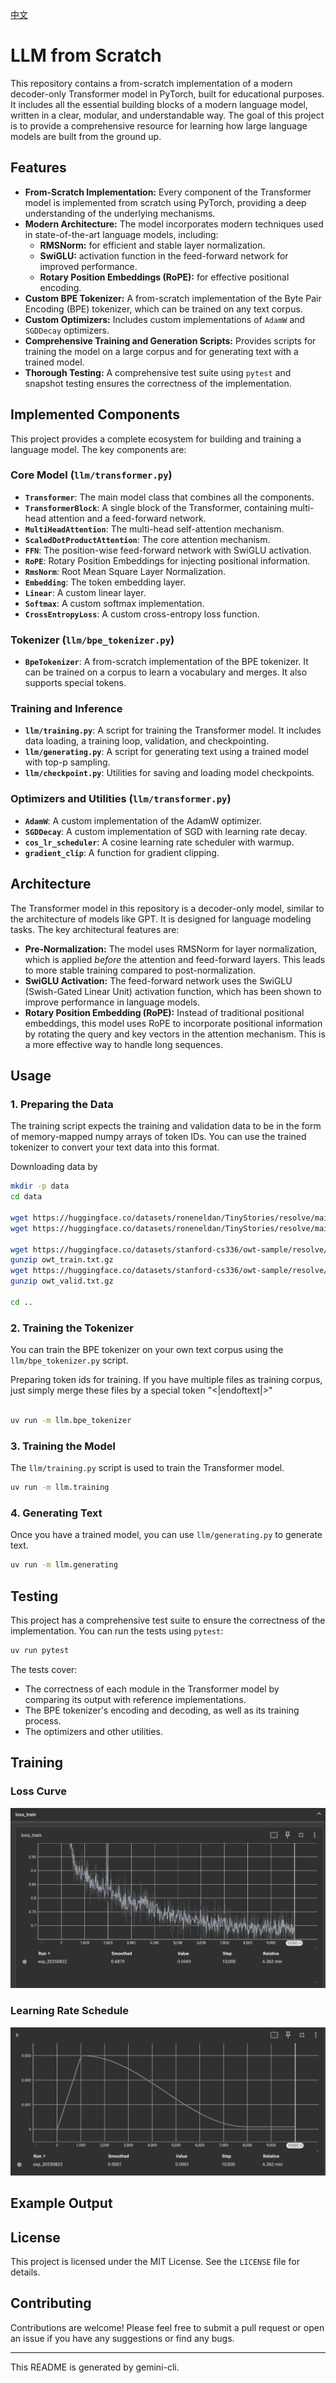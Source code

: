 [中文](./README_cn.md)

# LLM from Scratch

This repository contains a from-scratch implementation of a modern decoder-only Transformer model in PyTorch, built for educational purposes. It includes all the essential building blocks of a modern language model, written in a clear, modular, and understandable way. The goal of this project is to provide a comprehensive resource for learning how large language models are built from the ground up.

## Features

* **From-Scratch Implementation:** Every component of the Transformer model is implemented from scratch using PyTorch, providing a deep understanding of the underlying mechanisms.
* **Modern Architecture:** The model incorporates modern techniques used in state-of-the-art language models, including:
  * **RMSNorm:** for efficient and stable layer normalization.
  * **SwiGLU:** activation function in the feed-forward network for improved performance.
  * **Rotary Position Embeddings (RoPE):** for effective positional encoding.
* **Custom BPE Tokenizer:** A from-scratch implementation of the Byte Pair Encoding (BPE) tokenizer, which can be trained on any text corpus.
* **Custom Optimizers:** Includes custom implementations of `AdamW` and `SGDDecay` optimizers.
* **Comprehensive Training and Generation Scripts:** Provides scripts for training the model on a large corpus and for generating text with a trained model.
* **Thorough Testing:** A comprehensive test suite using `pytest` and snapshot testing ensures the correctness of the implementation.

## Implemented Components

This project provides a complete ecosystem for building and training a language model. The key components are:

### Core Model (`llm/transformer.py`)

* **`Transformer`**: The main model class that combines all the components.
* **`TransformerBlock`**: A single block of the Transformer, containing multi-head attention and a feed-forward network.
* **`MultiHeadAttention`**: The multi-head self-attention mechanism.
* **`ScaledDotProductAttention`**: The core attention mechanism.
* **`FFN`**: The position-wise feed-forward network with SwiGLU activation.
* **`RoPE`**: Rotary Position Embeddings for injecting positional information.
* **`RmsNorm`**: Root Mean Square Layer Normalization.
* **`Embedding`**: The token embedding layer.
* **`Linear`**: A custom linear layer.
* **`Softmax`**: A custom softmax implementation.
* **`CrossEntropyLoss`**: A custom cross-entropy loss function.

### Tokenizer (`llm/bpe_tokenizer.py`)

* **`BpeTokenizer`**: A from-scratch implementation of the BPE tokenizer. It can be trained on a corpus to learn a vocabulary and merges. It also supports special tokens.

### Training and Inference

* **`llm/training.py`**: A script for training the Transformer model. It includes data loading, a training loop, validation, and checkpointing.
* **`llm/generating.py`**: A script for generating text using a trained model with top-p sampling.
* **`llm/checkpoint.py`**: Utilities for saving and loading model checkpoints.

### Optimizers and Utilities (`llm/transformer.py`)

* **`AdamW`**: A custom implementation of the AdamW optimizer.
* **`SGDDecay`**: A custom implementation of SGD with learning rate decay.
* **`cos_lr_scheduler`**: A cosine learning rate scheduler with warmup.
* **`gradient_clip`**: A function for gradient clipping.

## Architecture

The Transformer model in this repository is a decoder-only model, similar to the architecture of models like GPT. It is designed for language modeling tasks. The key architectural features are:

* **Pre-Normalization:** The model uses RMSNorm for layer normalization, which is applied *before* the attention and feed-forward layers. This leads to more stable training compared to post-normalization.
* **SwiGLU Activation:** The feed-forward network uses the SwiGLU (Swish-Gated Linear Unit) activation function, which has been shown to improve performance in language models.
* **Rotary Position Embedding (RoPE):** Instead of traditional positional embeddings, this model uses RoPE to incorporate positional information by rotating the query and key vectors in the attention mechanism. This is a more effective way to handle long sequences.

## Usage

### 1. Preparing the Data

The training script expects the training and validation data to be in the form of memory-mapped numpy arrays of token IDs. You can use the trained tokenizer to convert your text data into this format.

Downloading data by

```bash
mkdir -p data
cd data

wget https://huggingface.co/datasets/roneneldan/TinyStories/resolve/main/TinyStoriesV2-GPT4-train.txt
wget https://huggingface.co/datasets/roneneldan/TinyStories/resolve/main/TinyStoriesV2-GPT4-valid.txt

wget https://huggingface.co/datasets/stanford-cs336/owt-sample/resolve/main/owt_train.txt.gz
gunzip owt_train.txt.gz
wget https://huggingface.co/datasets/stanford-cs336/owt-sample/resolve/main/owt_valid.txt.gz
gunzip owt_valid.txt.gz

cd ..
```

### 2. Training the Tokenizer

You can train the BPE tokenizer on your own text corpus using the `llm/bpe_tokenizer.py` script.

Preparing token ids for training. If you have multiple files as training corpus, just simply merge these files by a special token "<|endoftext|>"

```bash

uv run -m llm.bpe_tokenizer
```

### 3. Training the Model

The `llm/training.py` script is used to train the Transformer model.

```bash
uv run -m llm.training
```

### 4. Generating Text

Once you have a trained model, you can use `llm/generating.py` to generate text.

```bash
uv run -m llm.generating
```

## Testing

This project has a comprehensive test suite to ensure the correctness of the implementation. You can run the tests using `pytest`:

```bash
uv run pytest
```

The tests cover:

* The correctness of each module in the Transformer model by comparing its output with reference implementations.
* The BPE tokenizer's encoding and decoding, as well as its training process.
* The optimizers and other utilities.

## Training

### Loss Curve

![Loss Curve](img/loss.png)

### Learning Rate Schedule

![Learning Rate Schedule](img/lr.png)

## Example Output

## License

This project is licensed under the MIT License. See the `LICENSE` file for details.

## Contributing

Contributions are welcome! Please feel free to submit a pull request or open an issue if you have any suggestions or find any bugs.

---
This README is generated by gemini-cli.
